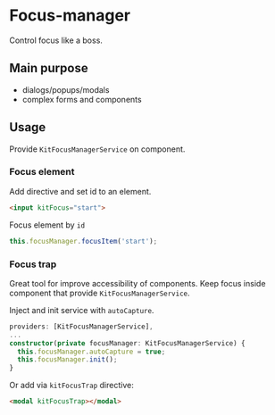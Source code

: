 # Focus-manager

Control focus like a boss.

## Main purpose
 
* dialogs/popups/modals
* complex forms and components

## Usage

Provide `KitFocusManagerService` on component.

### Focus element

Add directive and set id to an element.

```html
<input kitFocus="start">
```

Focus element by `id`

```typescript
this.focusManager.focusItem('start');
```


### Focus trap

Great tool for improve accessibility of components. Keep focus inside component that provide `KitFocusManagerService`.

Inject and init service with `autoCapture`.

```typescript
providers: [KitFocusManagerService],
...
constructor(private focusManager: KitFocusManagerService) {
  this.focusManager.autoCapture = true;
  this.focusManager.init();
}
```

Or add via `kitFocusTrap` directive:

```html
<modal kitFocusTrap></modal>
```
